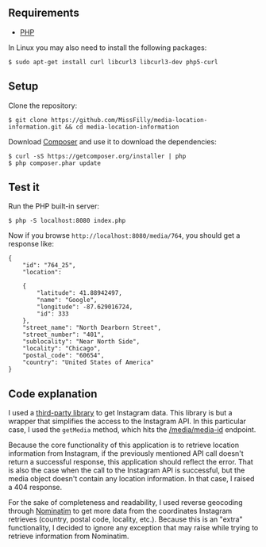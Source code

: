 ## Requirements

- [PHP](http://php.net/manual/en/install.php)

In Linux you may also need to install the following packages:

    $ sudo apt-get install curl libcurl3 libcurl3-dev php5-curl


## Setup

Clone the repository:

    $ git clone https://github.com/MissFilly/media-location-information.git && cd media-location-information
    
Download [Composer](https://getcomposer.org/download/) and use it to download the dependencies:

    $ curl -sS https://getcomposer.org/installer | php
    $ php composer.phar update


## Test it

Run the PHP built-in server:

    $ php -S localhost:8080 index.php
    
Now if you browse `http://localhost:8080/media/764`, you should get a response like:

    {
        "id": "764_25",
        "location": 
    
        {
            "latitude": 41.88942497,
            "name": "Google",
            "longitude": -87.629016724,
            "id": 333
        },
        "street_name": "North Dearborn Street",
        "street_number": "401",
        "sublocality": "Near North Side",
        "locality": "Chicago",
        "postal_code": "60654",
        "country": "United States of America"
    }
    
## Code explanation

I used a [third-party library](https://github.com/cosenary/Instagram-PHP-API)
to get Instagram data. This library is but a wrapper that simplifies the access
to the Instagram API. In this particular case, I used the `getMedia` method, which hits the
[/media/media-id](https://instagram.com/developer/endpoints/media/) endpoint.

Because the core functionality of this application is to retrieve
location information from Instagram, if the previously mentioned API call
doesn't return a successful response, this application should reflect the error.
That is also the case when the call to the Instagram API is successful, but
the media object doesn't contain any location information. In that case,
I raised a 404 response.

For the sake of completeness and readability, I used reverse geocoding through
[Nominatim](http://open.mapquestapi.com/nominatim/#reverse) to get more data
from the coordinates Instagram retrieves (country, postal code, locality, etc.).
Because this is an "extra" functionality, I decided to ignore any exception that
may raise while trying to retrieve information from Nominatim.